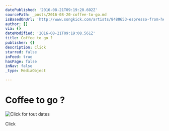 ```yaml
---
datePublished: '2016-08-21T09:19:20.602Z'
sourcePath: _posts/2016-08-20-coffee-to-go.md
isBasedOnUrl: 'http://www.songkick.com/artists/8480653-espresso-from-hell'
author: []
via: {}
dateModified: '2016-08-21T09:19:08.561Z'
title: Coffee to go ?
publisher: {}
description: Click
starred: false
inFeed: true
hasPage: false
inNav: false
_type: MediaObject

---
```

# Coffee to go ?
![Click for tout dates](https://the-grid-user-content.s3-us-west-2.amazonaws.com/31314be2-3355-4b3e-98f2-b7cfca89afc9.png)

Click